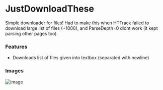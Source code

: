 # JustDownloadThese

Simple downloader for files!
Had to make this when HTTrack failed to download large list of files (+1000),
and ParseDepth=0 didnt work (it kept parsing other pages too).

### Features
- Downloads list of files given into textbox (separated with newline)

### Images
![image](https://user-images.githubusercontent.com/5438317/76448262-c0f84700-63d2-11ea-8799-8f7ed6087aab.png)
